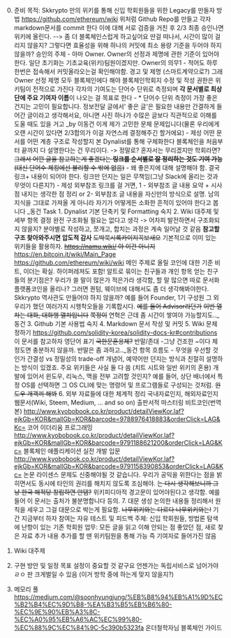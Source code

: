 0. 준비
    목적: Skkrypto 만의 위키를 통해 신입 학회원들을 위한 Legacy를 만들자
    방법
        https://github.com/ethereum/wiki
        위처럼 Github Repo를 만들고 각자 markdown문서를 commit 한다
        이에 대해 서로 검증을 거친 후 2/3 최종 승인나면 위키에 올린다. --> 좀 더 블록체인스럽게 하고싶어요
            딴걸 떠나서, 시간이 많이 걸리지 않을지? 그렇다면 효율성을 위해 하나의 커밋에 최소 용량 기준을 두어야 하지 않을까?
            승인의 주체 - 아마 Owner. Owner의 선정과 제명에 관한 기준이 있어야 한다. 일단 초기화는 기초교육(위키)팀원이겠지만.
                Owner의 의무1 - 적어도 하루 한번은 접속해서 커밋올라오는걸 확인해야함. 경고 및 제명 (스마트계약으로?)
                그래 Owner 선정 제명 모두 블록체인에다 해야 블록체인학회지
        수정 및 작성 권한은 위키팀이 전적으로 가진다
        각자의 기여도는 단어수 단위로 측정되며 **각 문서별로 최상단에 주요 기여자 이름**이 나오는 걸 목표로 한다 - *
            단어수 단위 측정이 가장 좋은 건지는 고민이 필요합니다. 정보전달 글에서' 좋은 글'은 필요한 내용만 간결하게 들어간 글이라고 생각해서요, 아니면 사진 하나가 수많은 글보다 직관적으로 이해를 도울 때도 있을 거고 _by 이동건
                이게 제가 고민한 문체 문제입니다(물론 우리에게 오랜 시간이 있다면 2/3합의가 이걸 자연스레 결정해주긴 할거에요) - 제성
        어떤 문서를 어떤 계층 구조로 작성할지 본 Dynalist를 통해 구체화한다
        블록체인을 처음부터 끝까지 다 설명한다는 건 무리이다. -> 정말로? 혼자서는 무리겠지만 학회라면?
        ~~그래서 어떤 글을 참고하는게 좋겠다는 **링크를 순서별로 잘 정리하는 것도 기여 가능** (대신 단어수 체킹에선 불리할 수 밖에 없음)~~ - 왜 좋은지에 대해 설명해야 함. 결국 링크+ 내용이 되어야 한다. 링크만 던지는 일은 무책임(그냥 Slack에 올리는 것과 무엇이 다른지?) - 제성
            외부참조 링크를 걸 거면, 1 - 외부참조 글 내용 요약 + 시사점 내지는 생각한 점 정리 or 2- 외부참조 글 내용을 자신만의 방식으로 설명. 남의 지식을 그대로 가져올 게 아니라 자기가 어떻게든 소화한 흔적이 있어야 한다고 봅니다 _동건
    Task
        1. Dynalist 기본 단축키 및 Formatting 숙지
        2. Wiki 대주제 및 세부 항목 결정
             완전 구조화될 필요는 없다고 생각 -> 어차피 발전하면서 구조화되지 않을지?
             분야별로 작성하고, 쪼개고, 합치는 과정은 계속 일어날 것 같음
             **참고할 구조 찾아와주시면 압도적 감사** ~~도박묵시록카이지꼭보새오~~
                기본적으로 이미 있는 위키들을 활용하자.
                ~~https://namu.wiki/ 야 이건 아니지~~
                https://en.bitcoin.it/wiki/Main_Page
                https://github.com/ethereum/wiki/wiki
             메인 주제로 올릴 코인에 대한 기준
                비트, 이더는 확실. 하이퍼레져도 포함!
                알트로 묶이는 친구들과 개인 항목 얻는 친구들의 분기점은?
                    우리가 쓸 말이 많은가 적은가라 생각함, 할 말 많으면 따로 문서화
                플랫폼코인을 올리나? 그러면 퀀텀, 웨이브에 대해서도 좀 더 생각해봐야한다.
             Skkrypto 역사관도 만들어야 하지 않을까? 예를 들어 Founder, 1기 구성원 그 외 우리가 했던 여러가지 시행착오들을 기록합시다. ~~예를 들어 Advisor라던가~~ ~~이번 열차는 대화, 대화행 열차입니다~~ ~~쭉정이~~ 연혁은 근데 좀 시간이 쌓여야 가능할지도.._동건
        3. Github 기본 사용법 숙지
        4. Markdown 문서 작성 및 커밋
        5. Wiki 문체 정하기
             https://github.com/solidity-korea/solidity-docs-kr#contributions
                이 문서를 참고하자
             영단어 표기
             ~~국한문혼용체?~~
             반말/존대 -그냥 건조한 ~이다 체 정도면 충분하지 않을까. 반말은 좀 과하고.._동건
             항목 흐름도 - 무엇을 우선할 것인가
                간결성 vs 정밀성의 trade-off
                    개념어, 예약어만 던지는 방식과 친절히 설명하는 방식이 있겠죠.
                    주요 위키들은 사실 둘 다 씀 (치트 시트와 일반 위키의 혼용)
             개발에 있어서 윈도우, 리눅스, 맥을 전부 고려할 것인지? 예를 들어, 상단 배너에서 특정 OS를 선택하면 그 OS CLI에 맞는 명령어 및 프로그램들로 구성되는 것처럼. ~~윈도우 개객끼 해봐~~
        6. 외부 자료들에 대한 체계적 정리
             국내자료인지, 해외자료인지
             웹문서(Wiki, Steem, Medium, ... and so on)
             출판서적
                마스터링 비트코인(번역본)
                http://www.kyobobook.co.kr/product/detailViewKor.laf?ejkGb=KOR&mallGb=KOR&barcode=9788976418883&orderClick=LAG&Kc=
                코어 이더리움 프로그래밍
                http://www.kyobobook.co.kr/product/detailViewKor.laf?ejkGb=KOR&mallGb=KOR&barcode=9791188621200&orderClick=LAG&Kc=
                블록체인 애플리케이션 실전 개발 입문
                http://www.kyobobook.co.kr/product/detailViewKor.laf?ejkGb=KOR&mallGb=KOR&barcode=9791158390853&orderClick=LAG&Kc=
             논문
             라이센스 문제도 신중해야될 것 같습니다. 우리가 공익을 위한다는 점을 밝히면서도 동시에 타인의 권리를 해치지 않도록 조심해야. ~~는 다시 생각해보니까 그냥 한국 해적당 창립하면 안댐?~~
                위키피디아적 경고문이 있어야된다고 생각함. 예를 들어 이 문서는 출처가 불분명합니다 등의.
        7. 대문 생성
             논의한 내용들 정리해서 원칙을 세우고 그걸 대문으로 박는게 필요함. ~~나무위키와는 다르다 나무위키와는!~~
    기간
        지금부터 하자
        참여는 자유
    테스트 및 피드백
        주체: 신입 학회원들, 방법론 탐색에 난항이 있는 기존 학회원
        업무: 모든 글을 읽고 이해 안되는 점 좋았던 점, 새로 찾은 자료 추가
        내용 추가를 할 땐 위키팀원을 통해 가능 즉 기여자로 들어가진 않음

1. Wiki 대주제
2. 구현 방안 및 일정
    목표 설정이 중요할 것 같구요
    언젠가는 독립서비스로 넘어가야 ㄹㅇ 판 크게벌일 수 있음 (이거 방학 중에 하는게 맞지 않을지?)
3. 메모리 풀
    https://medium.com/@soonhyungjung/%EB%B8%94%EB%A1%9D%EC%B2%B4%EC%9D%B8-%EA%B3%B5%EB%B6%80-%EC%9E%90%EB%A3%8C-%EC%A0%95%EB%A6%AC%EC%99%80-%EC%88%9C%EC%84%9C-5c390b5323fa 온더철학자님 블록체인 가이드
